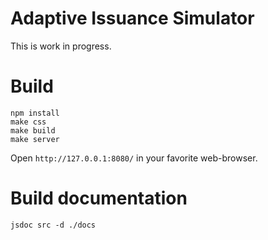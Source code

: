 Adaptive Issuance Simulator
===========================

This is work in progress.

# Build

```
npm install
make css
make build
make server
```

Open `http://127.0.0.1:8080/` in your favorite web-browser.

# Build documentation

```
jsdoc src -d ./docs
```
